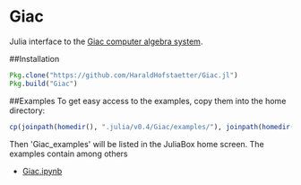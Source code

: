 # Giac

Julia interface to the [Giac computer algebra system](http://www-fourier.ujf-grenoble.fr/~parisse/giac.html).

##Installation
```julia
Pkg.clone("https://github.com/HaraldHofstaetter/Giac.jl")
Pkg.build("Giac")
```
##Examples
To get easy access to the examples, copy them into the home directory:
```julia
cp(joinpath(homedir(), ".julia/v0.4/Giac/examples/"), joinpath(homedir(), "Giac_examples"), remove_destination=true)
```
Then 'Giac_examples' will be listed in the JuliaBox home screen. The examples contain among others
+ [Giac.ipynb](https://github.com/HaraldHofstaetter/Giac.jl/blob/master/examples/Giac.ipynb)
